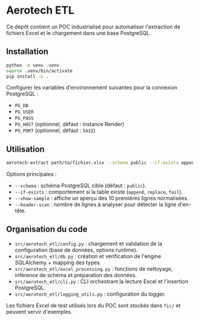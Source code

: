 # Aerotech ETL

Ce dépôt contient un POC industrialisé pour automatiser l'extraction de fichiers Excel et le chargement dans une base PostgreSQL.

## Installation

```bash
python -m venv .venv
source .venv/bin/activate
pip install -e .
```

Configurer les variables d'environnement suivantes pour la connexion PostgreSQL :

- `PG_DB`
- `PG_USER`
- `PG_PASS`
- `PG_HOST` (optionnel, défaut : instance Render)
- `PG_PORT` (optionnel, défaut : `5432`)

## Utilisation

```bash
aerotech-extract path/to/fichier.xlsx --schema public --if-exists append --show-sample
```

Options principales :

- `--schema` : schéma PostgreSQL cible (défaut : `public`).
- `--if-exists` : comportement si la table existe (`append`, `replace`, `fail`).
- `--show-sample` : affiche un aperçu des 10 premières lignes normalisées.
- `--header-scan` : nombre de lignes à analyser pour détecter la ligne d'en-tête.

## Organisation du code

- `src/aerotech_etl/config.py` : chargement et validation de la configuration (base de données, options runtime).
- `src/aerotech_etl/db.py` : création et vérification de l'engine SQLAlchemy + mapping des types.
- `src/aerotech_etl/excel_processing.py` : fonctions de nettoyage, inférence de schéma et préparation des données.
- `src/aerotech_etl/cli.py` : CLI orchestrant la lecture Excel et l'insertion PostgreSQL.
- `src/aerotech_etl/logging_utils.py` : configuration du logger.

Les fichiers Excel de test utilisés lors du POC sont stockés dans `fic/` et peuvent servir d'exemples.
